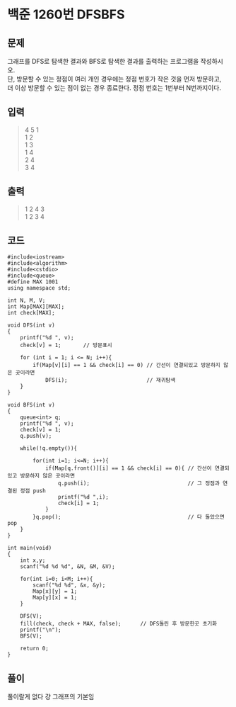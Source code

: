 # 백준 1260번 DFSBFS
## 문제
그래프를 DFS로 탐색한 결과와 BFS로 탐색한 결과를 출력하는 프로그램을 작성하시오. </br>
단, 방문할 수 있는 정점이 여러 개인 경우에는 정점 번호가 작은 것을 먼저 방문하고, </br>
더 이상 방문할 수 있는 점이 없는 경우 종료한다. 정점 번호는 1번부터 N번까지이다.
## 입력
>4 5 1 </br>
1 2</br>
1 3</br>
1 4</br>
2 4</br>
3 4</br>
## 출력
>1 2 4 3</br>
1 2 3 4
## 코드 
```
#include<iostream>
#include<algorithm>
#include<cstdio>
#include<queue>
#define MAX 1001
using namespace std;

int N, M, V;
int Map[MAX][MAX];
int check[MAX];

void DFS(int v)
{
    printf("%d ", v);
    check[v] = 1;       // 방문표시

    for (int i = 1; i <= N; i++){
        if(Map[v][i] == 1 && check[i] == 0) // 간선이 연결되있고 방문하지 않은 곳이라면
            DFS(i);                         // 재귀탐색
    }
}

void BFS(int v)
{
    queue<int> q;
    printf("%d ", v);
    check[v] = 1;
    q.push(v); 

    while(!q.empty()){ 

        for(int i=1; i<=N; i++){
            if(Map[q.front()][i] == 1 && check[i] == 0){ // 간선이 연결되있고 방문하지 않은 곳이라면
                q.push(i);                               // 그 정점과 연결된 정점 push
                printf("%d ",i);
                check[i] = 1;
            }
        }q.pop();                                        // 다 돌았으면 pop 
    }
}

int main(void)
{
    int x,y;
    scanf("%d %d %d", &N, &M, &V);

    for(int i=0; i<M; i++){
        scanf("%d %d", &x, &y);
        Map[x][y] = 1;
        Map[y][x] = 1;
    }

    DFS(V); 
    fill(check, check + MAX, false);      // DFS돌린 후 방문한곳 초기화
    printf("\n");
    BFS(V);

    return 0;
}
```
## 풀이
풀이랄게 없다 걍 그래프의 기본임
